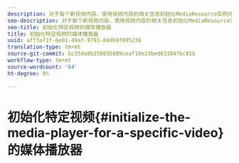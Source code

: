 ```yaml
---
description: 对于每个新视频内容，使用视频内容的相关信息初始化MediaResource实例并加载媒体资源。
seo-description: 对于每个新视频内容，使用视频内容的相关信息初始化MediaResource实例并加载媒体资源。
seo-title: 初始化特定视频的媒体播放器
title: 初始化特定视频的媒体播放器
uuid: aff3a71f-6e01-49af-9791-84db9f095238
translation-type: tm+mt
source-git-commit: bc35da8b258056809ceaf18e33bed631047bc81b
workflow-type: tm+mt
source-wordcount: '64'
ht-degree: 0%

---
```



# 初始化特定视频{#initialize-the-media-player-for-a-specific-video}的媒体播放器
